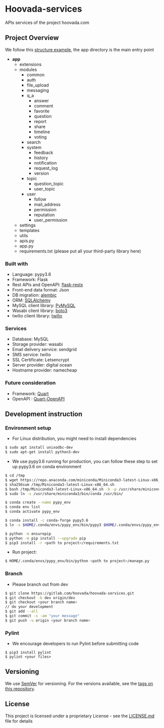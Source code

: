 # **Hoovada-services**

APIs services of the project hoovada.com

Project Overview
---

We follow this [structure example](https://github.com/frol/flask-restplus-server-example), the app directory is the main entry point

- __app__
    - extensions
    - modules
        - common
        - auth
        - file_upload
        - messaging
        - q_a
            - answer
            - comment
            - favorite
            - question
            - report
            - share
            - timeline
            - voting
        - search
        - system
            - feedback
            - history
            - notification
            - request_log
            - version
        - topic
            - question_topic
            - user_topic
        - user
            - follow
            - mail_address
            - permission
            - reputation
            - user_permission
    - settings
    - templates
    - utils
    - apis.py
    - app.py
    - requirements.txt (please put all your third-party library here)


### Built with

- Language: pypy3.6
- Framework: Flask 
- Rest APIs and OpenAPI: [flask-restx](https://flask-restx.readthedocs.io/en/latest/)
- Front-end data format: Json
- DB migration: [alembic](https://pypi.org/project/alembic/)
- ORM: [SQLAlchemy](https://flask-sqlalchemy.palletsprojects.com/en/2.x/)
- MySQL client library: [PyMySQL](https://pypi.org/project/PyMySQL/)
- Wasabi client library: [boto3](https://boto3.amazonaws.com/v1/documentation/api/latest/guide/sqs.html)
- twilio client library: [twilio](https://pypi.org/project/twilio/)


### Services

- Database: MySQL
- Storage provider: wasabi
- Email delivery service: sendgrid
- SMS service: twilio
- SSL Certificate: Letsencrypt
- Server provider: digital ocean
- Hostname provider: namecheap

### Future consideration

- Framework: [Quart](https://pypi.org/project/Quart/)
- OpenAPI : [Quart-OpenAPI](https://github.com/factset/quart-openapi/)


Development instruction
---

### Environment setup

- For Linux distribution, you might need to install dependencies

```bash
$ sudo apt install unixodbc-dev
$ sudo apt-get install python3-dev
```

- We use pypy3.6 running for production, you can follow these step to set up pypy3.6 on conda environment

```bash
$ cd /tmp
$ wget https://repo.anaconda.com/miniconda/Miniconda3-latest-Linux-x86_64.sh
$ sha256sum /tmp/Miniconda3-latest-Linux-x86_64.sh 
$ bash /tmp/Miniconda3-latest-Linux-x86_64.sh -b -p /usr/share/miniconda3
$ sudo ln -s /usr/share/miniconda3/bin/conda /usr/bin/

$ conda create --name pypy_env
$ conda env list
$ conda activate pypy_env

$ conda install -c conda-forge pypy3.6
$ ln -s $HOME/.conda/envs/pypy_env/bin/pypy3 $HOME/.conda/envs/pypy_env/bin/python

$ python -m ensurepip
$ python -m pip install --upgrade pip
$ pip3 install -r <path to project>/requirements.txt
```

- Run project:

```bash
$ HOME/.conda/envs/pypy_env/bin/python <path to project>/manage.py
```

### Branch

- Please branch out from dev 

```bash
$ git clone https://gitlab.com/hoovada/hoovada-services.git
$ git checkout -b dev origin/dev
$ git checkout <your branch name>
// do your development 
$ git add --all 
$ git commit -s -am "your message"
$ git push -u origin <your branch name>
```

### Pylint

- We encourage developers to run Pylint before submitting code

```
$ pip3 install pylint
$ pylint <your files>
```

Versioning
---
We use [SemVer](http://semver.org/) for versioning. For the versions available, see the [tags on this repository](https://gitlab.com/hoovada/hoovada-services/-/tags). 

License
---
This project is licensed under a proprietary License - see the [LICENSE.md](LICENSE.md) file for details

